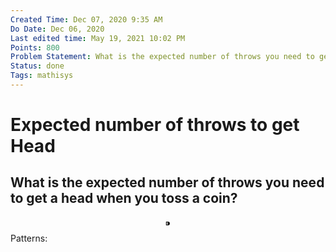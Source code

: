 ```yaml
---
Created Time: Dec 07, 2020 9:35 AM
Do Date: Dec 06, 2020
Last edited time: May 19, 2021 10:02 PM
Points: 800
Problem Statement: What is the expected number of throws you need to get a head when you toss a coin?
Status: done
Tags: mathisys
---
```


# Expected number of throws to get Head

What is the expected number of throws you need to get a head when you toss a coin?
---
$$⁍$$
Patterns: 